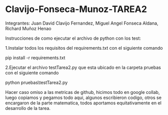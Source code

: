 # Clavijo-Fonseca-Munoz-TAREA2
Integrantes: Juan David Clavijo Fernandez, Miguel Angel Fonseca Aldana, Richard Muñoz Henao

Instrucciones de como ejecutar el archivo de python con los test:

1.Instalar todos los requisitos del requirements.txt con el siguiente comando

pip install -r requirements.txt

2.Ejecutar el archivo testTarea2.py que esta ubicado en la carpeta pruebas con el siguiente comando

python pruebas\testTarea2.py


Hacer caso omiso a las metricas de github, hicimos todo en google collab, luego copiamos y pegamos todo aqui, algunos escribieron codigo, otros se encargaron de la parte matematica, todos aportamos equitativamente en el desarrollo de la tarea.
